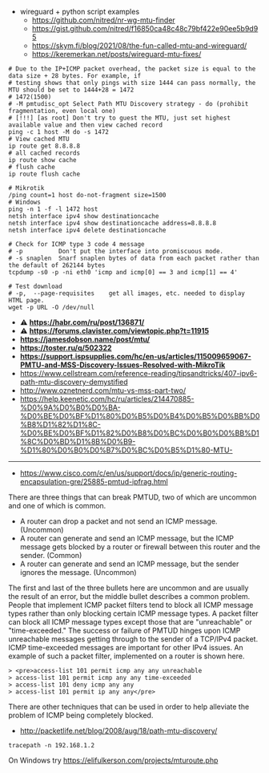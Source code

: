 * wireguard + python script examples
   *  https://github.com/nitred/nr-wg-mtu-finder
   *  https://gist.github.com/nitred/f16850ca48c48c79bf422e90ee5b9d95
   *  https://skym.fi/blog/2021/08/the-fun-called-mtu-and-wireguard/
   *  https://keremerkan.net/posts/wireguard-mtu-fixes/

```shell
# Due to the IP+ICMP packet overhead, the packet size is equal to the data size + 28 bytes. For example, if
# testing shows that only pings with size 1444 can pass normally, the MTU should be set to 1444+28 = 1472
# 1472(1500)
# -M pmtudisc_opt Select Path MTU Discovery strategy - do (prohibit fragmentation, even local one)
# [!!!] [as root] Don't try to guest the MTU, just set highest available value and then view cached record
ping -c 1 host -M do -s 1472
# View cached MTU
ip route get 8.8.8.8
# all cached records
ip route show cache
# flush cache
ip route flush cache

# Mikrotik
/ping count=1 host do-not-fragment size=1500
# Windows
ping -n 1 -f -l 1472 host
netsh interface ipv4 show destinationcache
netsh interface ipv4 show destinationcache address=8.8.8.8
netsh interface ipv4 delete destinationcache

# Check for ICMP type 3 code 4 message
# -p          Don't put the interface into promiscuous mode.
# -s snaplen  Snarf snaplen bytes of data from each packet rather than the default of 262144 bytes
tcpdump -s0 -p -ni eth0 'icmp and icmp[0] == 3 and icmp[1] == 4'

# Test download
# -p,  --page-requisites    get all images, etc. needed to display HTML page.
wget -p URL -O /dev/null
```
* :warning: **https://habr.com/ru/post/136871/**
* :warning: **https://forums.clavister.com/viewtopic.php?t=11915**
* **https://jamesdobson.name/post/mtu/**
* **https://toster.ru/q/502322**
* **https://support.ispsupplies.com/hc/en-us/articles/115009659067-PMTU-and-MSS-Discovery-Issues-Resolved-with-MikroTik**
* https://www.cellstream.com/reference-reading/tipsandtricks/407-ipv6-path-mtu-discovery-demystified
* http://www.oznetnerd.com/mtu-vs-mss-part-two/
* https://help.keenetic.com/hc/ru/articles/214470885-%D0%9A%D0%B0%D0%BA-%D0%BE%D0%BF%D1%80%D0%B5%D0%B4%D0%B5%D0%BB%D0%B8%D1%82%D1%8C-%D0%BE%D0%BF%D1%82%D0%B8%D0%BC%D0%B0%D0%BB%D1%8C%D0%BD%D1%8B%D0%B9-%D1%80%D0%B0%D0%B7%D0%BC%D0%B5%D1%80-MTU-
-----


* https://www.cisco.com/c/en/us/support/docs/ip/generic-routing-encapsulation-gre/25885-pmtud-ipfrag.html

There are three things that can break PMTUD, two of which are uncommon and one of which is common.

*   A router can drop a packet and not send an ICMP message. (Uncommon)
*   A router can generate and send an ICMP message, but the ICMP message gets blocked by a router or firewall between this router and the sender. (Common)
*   A router can generate and send an ICMP message, but the sender ignores the message. (Uncommon)

The first and last of the three bullets here are uncommon and are usually the result of an error, but the middle bullet describes a common problem. People that implement ICMP packet filters tend to block all ICMP message types rather than only blocking certain ICMP message types. A packet filter can block all ICMP message types except those that are "unreachable" or "time-exceeded." The success or failure of PMTUD hinges upon ICMP unreachable messages getting through to the sender of a TCP/IPv4 packet. ICMP time-exceeded messages are important for other IPv4 issues. An example of such a packet filter, implemented on a router is shown here.

```
> <pre>access-list 101 permit icmp any any unreachable
> access-list 101 permit icmp any any time-exceeded
> access-list 101 deny icmp any any
> access-list 101 permit ip any any</pre>
```

There are other techniques that can be used in order to help alleviate the problem of ICMP being completely blocked.

* http://packetlife.net/blog/2008/aug/18/path-mtu-discovery/

```
tracepath -n 192.168.1.2
```
On Windows try https://elifulkerson.com/projects/mturoute.php
